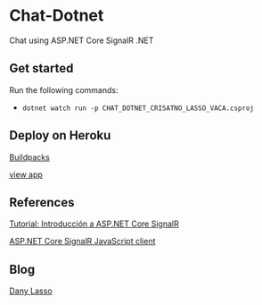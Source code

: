 # Chat-Dotnet
Chat using ASP.NET Core SignalR .NET

## Get started
Run the following commands:
 - ``` dotnet watch run -p CHAT_DOTNET_CRISATNO_LASSO_VACA.csproj    ``` 

## Deploy on Heroku

[Buildpacks](https://github.com/jincod/dotnetcore-buildpack)

[view app](https://chat-monster.herokuapp.com/)

## References
[Tutorial: Introducción a ASP.NET Core SignalR](https://docs.microsoft.com/en-us/aspnet/core/tutorials/signalr) 

[ASP.NET Core SignalR JavaScript client](https://docs.microsoft.com/en-us/aspnet/core/signalr/javascript-client?view=aspnetcore-5.0)

## Blog
[Dany Lasso](https://dflasso.github.io/)

